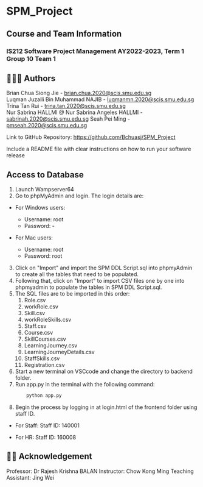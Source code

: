 ﻿# SPM_Project

## Course and Team Information
### IS212 Software Project Management AY2022-2023, Term 1 Group 10 Team 1

## 👨👩🥇 Authors
Brian Chua Siong Jie  - brian.chua.2020@scis.smu.edu.sg  
Luqman Juzaili Bin Muhammad NAJIB - luqmanmn.2020@scis.smu.edu.sg   
Trina Tan Rui - trina.tan.2020@scis.smu.edu.sg  
Nur Sabrina HALLMI @ Nur Sabrina Angeles HALLMI - sabrinah.2020@scis.smu.edu.sg
Seah Pei Ming - pmseah.2020@scis.smu.edu.sg

Link to GitHub Repository: https://github.com/Bchuasj/SPM_Project

Include a README file with clear instructions on how
to run your software release

## Access to Database
1. Launch Wampserver64 
2. Go to phpMyAdmin and login. The login details are:
  * For Windows users:
    - Username: root
    - Password: -
   
  * For Mac users:
    - Username: root
    - Password: root
3. Click on "Import" and import the SPM DDL Script.sql into phpmyAdmin to create all the tables that need to be populated.
4. Following that, click on "Import" to import CSV files one by one into phpmyadmin to populate the tables in SPM DDL Script.sql. 
5. The SQL files are to be imported in this order:
    1. Role.csv
    2. workRole.csv
    3. Skill.csv
    4. workRoleSkills.csv
    5. Staff.csv
    6. Course.csv
    7. SkillCourses.csv
    8. LearningJourney.csv
    9. LearningJourneyDetails.csv
    10. StaffSkills.csv
    11. Registration.csv
6. Start a new terminal on VSCcode and change the directory to backend folder.
7. Run app.py in the terminal with the following command:
    ``` python
        python app.py
    ```
8. Begin the process by logging in at login.html of the frontend folder using staff ID.
  * For Staff:
    Staff ID: 140001

  * For HR:
    Staff ID: 160008


## 👨‍🏫 Acknowledgement
Professor: Dr Rajesh Krishna BALAN 
Instructor: Chow Kong Ming
Teaching Assistant: Jing Wei
